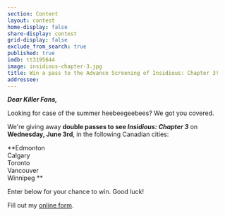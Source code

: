 ```yaml
---
section: Content
layout: contest
home-display: false
share-display: contest
grid-display: false
exclude_from_search: true
published: true
imdb: tt3195644
image: insidious-chapter-3.jpg
title: Win a pass to the Advance Screening of Insidious: Chapter 3!
addressee: 
---
```

**_Dear Killer Fans,_**

Looking for case of the summer heebeegeebees? We got you covered.

We're giving away **double passes to see _Insidious: Chapter 3_** on **Wednesday, June 3rd**, in the following Canadian cities:

**Edmonton  
Calgary  
Toronto  
Vancouver  
Winnipeg  **

Enter below for your chance to win. Good luck!

<div id="wufoo-m1e0vri4102eeqy">
Fill out my <a href="https://dearcastandcrew.wufoo.com/forms/m1e0vri4102eeqy">online form</a>.
</div>
<script type="text/javascript">var m1e0vri4102eeqy;(function(d, t) {
var s = d.createElement(t), options = {
'userName':'dearcastandcrew',
'formHash':'m1e0vri4102eeqy',
'autoResize':true,
'height':'467',
'async':true,
'host':'wufoo.com',
'header':'hide',
'ssl':true};
s.src = ('https:' == d.location.protocol ? 'https://' : 'http://') + 'www.wufoo.com/scripts/embed/form.js';
s.onload = s.onreadystatechange = function() {
var rs = this.readyState; if (rs) if (rs != 'complete') if (rs != 'loaded') return;
try { m1e0vri4102eeqy = new WufooForm();m1e0vri4102eeqy.initialize(options);m1e0vri4102eeqy.display(); } catch (e) {}};
var scr = d.getElementsByTagName(t)[0], par = scr.parentNode; par.insertBefore(s, scr);
})(document, 'script');</script>


